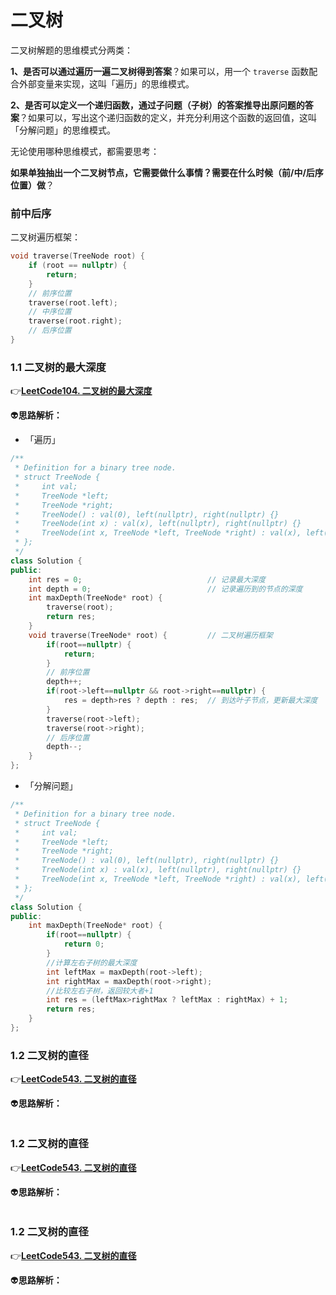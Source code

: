 # 二叉树

二叉树解题的思维模式分两类：

**1、是否可以通过遍历一遍二叉树得到答案**？如果可以，用一个 `traverse` 函数配合外部变量来实现，这叫「遍历」的思维模式。

**2、是否可以定义一个递归函数，通过子问题（子树）的答案推导出原问题的答案**？如果可以，写出这个递归函数的定义，并充分利用这个函数的返回值，这叫「分解问题」的思维模式。

无论使用哪种思维模式，都需要思考：

**如果单独抽出一个二叉树节点，它需要做什么事情？需要在什么时候（前/中/后序位置）做**？

### 前中后序

二叉树遍历框架：

```c++
void traverse(TreeNode root) {
    if (root == nullptr) {
        return;
    }
    // 前序位置
    traverse(root.left);
    // 中序位置
    traverse(root.right);
    // 后序位置
}
```

### 1.1 二叉树的最大深度

:point_right:[**LeetCode104. 二叉树的最大深度**](https://leetcode.cn/problems/maximum-depth-of-binary-tree/description/) 

:alien:**思路解析：** 

- 「遍历」

```c++
/**
 * Definition for a binary tree node.
 * struct TreeNode {
 *     int val;
 *     TreeNode *left;
 *     TreeNode *right;
 *     TreeNode() : val(0), left(nullptr), right(nullptr) {}
 *     TreeNode(int x) : val(x), left(nullptr), right(nullptr) {}
 *     TreeNode(int x, TreeNode *left, TreeNode *right) : val(x), left(left), right(right) {}
 * };
 */
class Solution {
public:
    int res = 0;							// 记录最大深度
    int depth = 0;							// 记录遍历到的节点的深度
    int maxDepth(TreeNode* root) {
        traverse(root);
        return res;
    }
    void traverse(TreeNode* root) {			// 二叉树遍历框架
        if(root==nullptr) {
            return;
        }
        // 前序位置
        depth++;
        if(root->left==nullptr && root->right==nullptr) {
            res = depth>res ? depth : res;	// 到达叶子节点，更新最大深度
        }
        traverse(root->left);
        traverse(root->right);
        // 后序位置
        depth--;
    }
};
```

- 「分解问题」

```c++
/**
 * Definition for a binary tree node.
 * struct TreeNode {
 *     int val;
 *     TreeNode *left;
 *     TreeNode *right;
 *     TreeNode() : val(0), left(nullptr), right(nullptr) {}
 *     TreeNode(int x) : val(x), left(nullptr), right(nullptr) {}
 *     TreeNode(int x, TreeNode *left, TreeNode *right) : val(x), left(left), right(right) {}
 * };
 */
class Solution {
public:
    int maxDepth(TreeNode* root) {
        if(root==nullptr) {
            return 0;
        }
        //计算左右子树的最大深度
        int leftMax = maxDepth(root->left);
        int rightMax = maxDepth(root->right);
        //比较左右子树，返回较大者+1
        int res = (leftMax>rightMax ? leftMax : rightMax) + 1;
        return res;
    }
};
```

### 1.2 二叉树的直径

:point_right:[**LeetCode543. 二叉树的直径**](https://leetcode.cn/problems/diameter-of-binary-tree/) 

:alien:**思路解析：** 

```c++
```



### 1.2 二叉树的直径

:point_right:[**LeetCode543. 二叉树的直径**](https://leetcode.cn/problems/diameter-of-binary-tree/) 

:alien:**思路解析：** 

```c++

```



### 1.2 二叉树的直径

:point_right:[**LeetCode543. 二叉树的直径**](https://leetcode.cn/problems/diameter-of-binary-tree/) 

:alien:**思路解析：** 

```c++

```

